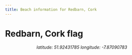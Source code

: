 ```yaml
---
title: Beach information for Redbarn, Cork
---
```

# Redbarn, Cork <span class="material-icons blue-flag">flag</span>

<div align="center"><i>latitude: 51.92431785 longitude: -7.87090783</i></div>
